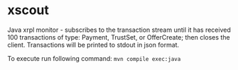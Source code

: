 # xscout
Java xrpl monitor - subscribes to the transaction stream until it has received 100 transactions of type: Payment,
TrustSet, or OfferCreate; then closes the client.  Transactions will be printed to stdout in json format.

To execute run following command: `mvn compile exec:java`
